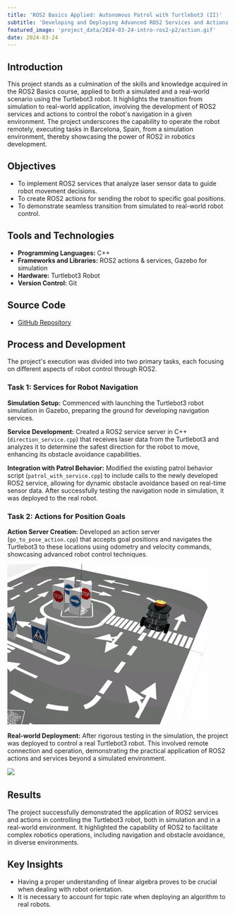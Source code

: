 ```yaml
---
title: 'ROS2 Basics Applied: Autonomous Patrol with Turtlebot3 (II)'
subtitle: 'Developing and Deploying Advanced ROS2 Services and Actions for Robot Control'
featured_image: 'project_data/2024-03-24-intro-ros2-p2/action.gif'
date: 2024-03-24
---
```


## Introduction
This project stands as a culmination of the skills and knowledge acquired in the ROS2 Basics course, applied to both a simulated and a real-world scenario using the Turtlebot3 robot. It highlights the transition from simulation to real-world application, involving the development of ROS2 services and actions to control the robot's navigation in a given environment. The project underscores the capability to operate the robot remotely, executing tasks in Barcelona, Spain, from a simulation environment, thereby showcasing the power of ROS2 in robotics development.

## Objectives
- To implement ROS2 services that analyze laser sensor data to guide robot movement decisions.
- To create ROS2 actions for sending the robot to specific goal positions.
- To demonstrate seamless transition from simulated to real-world robot control.

## Tools and Technologies

- **Programming Languages:** C++
- **Frameworks and Libraries:** ROS2 actions & services, Gazebo for simulation
- **Hardware:** Turtlebot3 Robot
- **Version Control:** Git

## Source Code
- [GitHub Repository](https://github.com/MiguelSolisSegura/citylab_project)

## Process and Development
The project's execution was divided into two primary tasks, each focusing on different aspects of robot control through ROS2.

### Task 1: Services for Robot Navigation
**Simulation Setup:** Commenced with launching the Turtlebot3 robot simulation in Gazebo, preparing the ground for developing navigation services.

**Service Development:** Created a ROS2 service server in C++ (`direction_service.cpp`) that receives laser data from the Turtlebot3 and analyzes it to determine the safest direction for the robot to move, enhancing its obstacle avoidance capabilities.

**Integration with Patrol Behavior:** Modified the existing patrol behavior script (`patrol_with_service.cpp`) to include calls to the newly developed ROS2 service, allowing for dynamic obstacle avoidance based on real-time sensor data. After successfully testing the navigation node in simulation, it was deployed to the real robot.

### Task 2: Actions for Position Goals
**Action Server Creation:** Developed an action server (`go_to_pose_action.cpp`) that accepts goal positions and navigates the Turtlebot3 to these locations using odometry and velocity commands, showcasing advanced robot control techniques.

![](/project_data/2024-03-24-intro-ros2-p2/action.gif)

**Real-world Deployment:** After rigorous testing in the simulation, the project was deployed to control a real Turtlebot3 robot. This involved remote connection and operation, demonstrating the practical application of ROS2 actions and services beyond a simulated environment.

![](/project_data/2024-03-24-intro-ros2-p2/patrol.gif)


## Results
The project successfully demonstrated the application of ROS2 services and actions in controlling the Turtlebot3 robot, both in simulation and in a real-world environment. It highlighted the capability of ROS2 to facilitate complex robotics operations, including navigation and obstacle avoidance, in diverse environments.

## Key Insights
- Having a proper understanding of linear algebra proves to be crucial when dealing with robot orientation.
- It is necessary to account for topic rate when deploying an algorithm to real robots.
